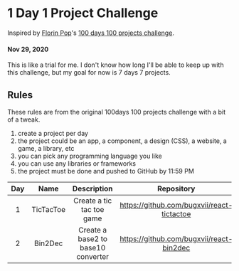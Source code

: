 # 1 Day 1 Project Challenge

Inspired by [Florin Pop](https://github.com/florinpop17)'s [100 days 100 projects challenge](https://www.florin-pop.com/blog/2019/09/100-days-100-projects/).

#### Nov 29, 2020
This is like a trial for me. I don't know how long I'll be able to keep up with this challenge, but my goal for now is 7 days 7 projects.

## Rules
These rules are from the original 100days 100 projects challenge with a bit of a tweak.

1. create a project per day
2. the project could be an app, a component, a design (CSS), a website, a game, a library, etc
3. you can pick any programming language you like
4. you can use any libraries or frameworks
5. the project must be done and pushed to GitHub by 11:59 PM

| Day | Name | Description | Repository |
|:--:|:-----:|:----:|:--:|
| 1 | TicTacToe | Create a tic tac toe game | https://github.com/bugxvii/react-tictactoe |
| 2 | Bin2Dec | Create a base2 to base10 converter | https://github.com/bugxvii/react-bin2dec |
